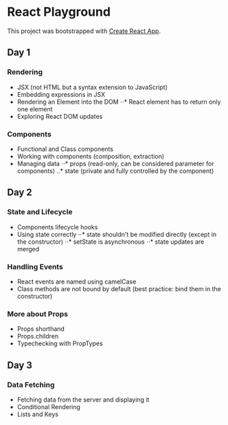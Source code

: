 # React Playground

This project was bootstrapped with [Create React App](https://github.com/facebookincubator/create-react-app).

## Day 1

### Rendering
* JSX (not HTML but a syntax extension to JavaScript)
* Embedding expressions in JSX
* Rendering an Element into the DOM
⋅⋅* React element has to return only one element
* Exploring React DOM updates

### Components
* Functional and Class components
* Working with components (composition, extraction)
* Managing data
⋅⋅* props (read-only, can be considered parameter for components)
..* state (private and fully controlled by the component)

## Day 2

### State and Lifecycle
* Components lifecycle hooks
* Using state correctly
⋅⋅* state shouldn't be modified directly (except in the constructor)
⋅⋅* setState is asynchronous
⋅⋅* state updates are merged

### Handling Events
* React events are named using camelCase
* Class methods are not bound by default (best practice: bind them in the constructor)

### More about Props
* Props shorthand
* Props.children
* Typechecking with PropTypes

## Day 3

### Data Fetching
* Fetching data from the server and displaying it
* Conditional Rendering
* Lists and Keys